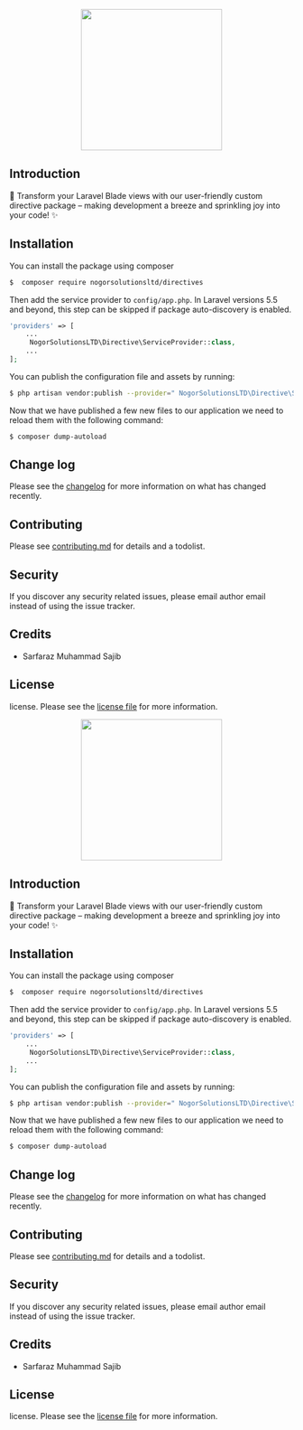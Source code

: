 
<p align="center">
    <img height="250px" width="250px" src="https://i.ibb.co/0tdrHcx/DALL-E-2023-08-26-00-53-51-Wizard-logo-simple-minimal-2-color-1.jpg">
</p>

## Introduction

🌟 Transform your Laravel Blade views with our user-friendly custom directive package – making development a breeze and sprinkling joy into your code! ✨


## Installation

You can install the package using composer

```sh
$  composer require nogorsolutionsltd/directives
```

Then add the service provider to `config/app.php`. In Laravel versions 5.5 and beyond, this step can be skipped if package auto-discovery is enabled.

```php
'providers' => [
    ...
     NogorSolutionsLTD\Directive\ServiceProvider::class,
    ...
];
```

You can publish the configuration file and assets by running:

```sh
$ php artisan vendor:publish --provider=" NogorSolutionsLTD\Directive\ServiceProvider::class,"
```

Now that we have published a few new files to our application we need to reload them with the following command:

```sh
$ composer dump-autoload
```


## Change log

Please see the [changelog](CHANGELOG.md) for more information on what has changed recently.

## Contributing

Please see [contributing.md](CONTRIBUTING.md) for details and a todolist.

## Security

If you discover any security related issues, please email author email instead of using the issue tracker.

## Credits

- Sarfaraz Muhammad Sajib

## License

license. Please see the [license file](LICENCE.md) for more information.

<p align="center">
    <img height="250px" width="250px" src="https://i.ibb.co/0tdrHcx/DALL-E-2023-08-26-00-53-51-Wizard-logo-simple-minimal-2-color-1.jpg">
</p>

## Introduction

🌟 Transform your Laravel Blade views with our user-friendly custom directive package – making development a breeze and sprinkling joy into your code! ✨


## Installation

You can install the package using composer

```sh
$  composer require nogorsolutionsltd/directives
```

Then add the service provider to `config/app.php`. In Laravel versions 5.5 and beyond, this step can be skipped if package auto-discovery is enabled.

```php
'providers' => [
    ...
     NogorSolutionsLTD\Directive\ServiceProvider::class,
    ...
];
```

You can publish the configuration file and assets by running:

```sh
$ php artisan vendor:publish --provider=" NogorSolutionsLTD\Directive\ServiceProvider::class,"
```

Now that we have published a few new files to our application we need to reload them with the following command:

```sh
$ composer dump-autoload
```


## Change log

Please see the [changelog](CHANGELOG.md) for more information on what has changed recently.

## Contributing

Please see [contributing.md](CONTRIBUTING.md) for details and a todolist.

## Security

If you discover any security related issues, please email author email instead of using the issue tracker.

## Credits

- Sarfaraz Muhammad Sajib

## License

license. Please see the [license file](LICENCE.md) for more information.
